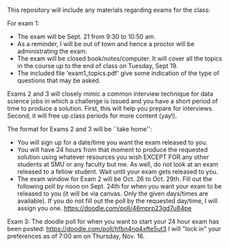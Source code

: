 This repository will include any materials regarding exams for the class:

For exam 1: 
* The exam will be Sept. 21 from 9:30 to 10:50 am.  
* As a reminder, I will be out of town and hence a proctor will be administrating the exam. 
* The exam will be closed book/notes/computer. It will cover all the topics in the course up to the end of class on Tuesday, Sept 19. 
* The included file 'exam1_topics.pdf' give some indication
of the type of questions that may be asked.


Exams 2 and 3 will closely mimic a common interview technique for data science jobs in which a challenge is issued and you have a short period of time to produce a solution. First, this will help you prepare for interviews.  Second, it will free up class periods for more content (yay!).

The format for Exams 2 and 3 will be ``take home'':

* You will sign up for a date/time you want the exam released to you.  
* You will have 24 hours from that moment to produce the requested solution using whatever resources you wish EXCEPT FOR any other students at SMU or any faculty but me.  As well, do not look at an exam released to a fellow student.  Wait until your exam gets released to you.  
* The exam window for Exam 2 will be Oct. 26 to Oct. 29th. Fill out the following poll by noon on Sept. 24th for when you want your exam to be released to you (it will be via canvas.  Only the given days/times are available).  If you do not fill out the poll by the requested day/time, I will assign you one.
https://doodle.com/poll/46mprp23gd7u84pe

Exam 3:
The doodle poll for when you want to start your 24 hour exam has been posted:
https://doodle.com/poll/hfbn4nq4xfte5ut3
I will "lock in" your preferences as of 7:00 am on Thursday, Nov. 16.